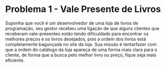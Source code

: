 # Problema 1 - Vale Presente de Livros

Suponha que você é um desenvolvedor de uma loja de livros de programação, 
seu gestor recebeu uma ligação de que alguns clientes que receberam vale-presentes estão tendo dificuldade para encontrar os melhores preços e os livros desejados,
pois a ordem dos livros está completamente bagunçada no site da loja. Sua missão é tentarfazer com que a ordem do catálogo da loja apareça de uma forma mais clara 
para o cliente, 
de forma que a busca pelo melhor livro ou preço, fique seja mais eficiente.
